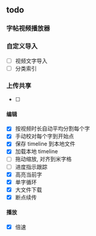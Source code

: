 ## todo

### 字帖视频播放器

### 自定义导入
- [ ] 视频文字导入
- [ ] 分类索引

### 上传共享
- [ ] 

#### 编辑
- [x] 按视频时长自动平均分割每个字
- [x] 手动校对每个字到开始点
- [x] 保存 timeline 到本地文件
- [x] 加载本地 timeline 
- [ ] 拖动缩放, 对齐到米字格
- [ ] 进度指示跟踪
- [x] 高亮当前字
- [x] 单字循环
- [x] 大文件下载
- [x] 断点续传

#### 播放
- [x] 倍速
